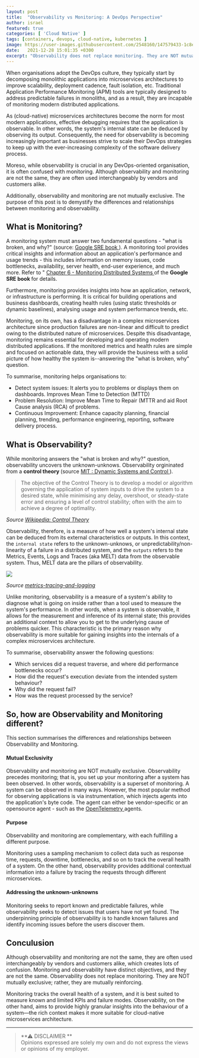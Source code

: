 ```yaml
---
layout: post
title:  "Observability vs Monitoring: A DevOps Perspective"
author: israel
featured: true
categories: [ 'Cloud Native' ]
tags: [containers, devops, cloud-native, kubernetes ]
image: https://user-images.githubusercontent.com/2548160/147579433-1c8ead27-8c3a-436c-adc0-3ac194fc7bfe.jpg
date:   2021-12-28 15:01:35 +0300
excerpt: "Observability does not replace monitoring. They are NOT mutually exclusive; rather, they are mutually reinforcing. Although observability and monitoring are not the same, they are often used interchangeably by vendors and customers alike."
---
```


When organisations adopt the DevOps culture, they typically start by decomposing monolithic applications into microservices architectures to improve scalability, deployment cadence, fault isolation, etc. Traditional Application Performance Monitoring (APM) tools are typically designed to address predictable failures in monoliths, and as a result, they are incapable of monitoring modern distributed applications.

As (cloud-native) microservices architectures become the norm for most modern applications, effective debugging requires that the application is observable. In other words, the system's internal state can be deduced by observing its output. Consequently, the need for observability is becoming increasingly important as businesses strive to scale their DevOps strategies to keep up with the ever-increasing complexity of the software delivery process.

Moreso, while observability is crucial in any DevOps-oriented organisation, it is often confused with monitoring. Although observability and monitoring are not the same, they are often used interchangeably by vendors and customers alike. 

Additionally, observability and monitoring are not mutually exclusive. The purpose of this post is to demystify the differences and relationships between monitoring and observability.

## What is Monitoring? 
A monitoring system must answer two fundamental questions - "what is broken, and why?" (source: <a href="https://sre.google/sre-book/" target="_blank"> Google SRE book </a>). A monitoring tool provides critical insights and information about an application's performance and usage trends - this includes information on memory issues, code bottlenecks, availability, server health, end-user experience, and much more. 
Refer to " <a href="https://sre.google/sre-book/monitoring-distributed-systems/" target="_blank"> Chapter 6 - Monitoring Distributed Systems </a> of the <b> Google SRE book </b> for details. 

Furthermore, monitoring provides insights into how an application, network, or infrastructure is performing. It is critical for building operations and business dashboards, creating health rules (using static thresholds or dynamic baselines), analysing usage and system performance trends, etc.

Monitoring, on its own, has a disadvantage in a complex microservices architecture since production failures are non-linear and difficult to predict owing to the distributed nature of microservices. Despite this disadvantage, monitoring remains essential for developing and operating modern distributed applications. If the monitored metrics and health rules are simple and focused on actionable data, they will provide the business with a solid picture of how healthy the system is--answering the "what is broken, why" question.

To summarise, monitoring helps organisations to: 
- Detect system issues: It alerts you to problems or displays them on dashboards. Improves Mean Time to Detection (MTTD)
- Problem Resolution: Improve Mean Time to Repair (MTTR and aid Root Cause analysis (RCA) of problems. 
- Continuous Improvement: Enhance capacity planning, financial planning, trending, performance engineering, reporting, software delivery process.

## What is Observability? 
While monitoring answers the "what is broken and why?" question, observability uncovers the unknown-unknows. Observability orgininated from a <b>control theory </b> (source <a href="https://ocw.mit.edu/courses/electrical-engineering-and-computer-science/6-241j-dynamic-systems-and-control-spring-2011/readings/MIT6_241JS11_chap24.pdf" target="_blank">  MIT : Dynamic Systems and
Control </a> ). 


> The objective of the Control Theory is to develop a model or algorithm governing the application of system inputs to drive the system to a desired state, while minimising any delay, overshoot, or steady-state error and ensuring a level of control stability; often with the aim to achieve a degree of optimality.

<i> Source <a href="https://en.wikipedia.org/wiki/Control_theory" target="_blank"> Wikipedia: Control Theory </a> </i>

Observability, therefore, is a measure of how well a system's internal state can be deduced from its external characteristics or outputs. In this context, the `internal state` refers to the unknown-unknows, or unpredictability/non-linearity of a failure in a distributed system, and the `outputs` refers to the Metrics, Events, Logs and Traces (aka MELT) data from the observable system. Thus, MELT data are the pillars of observability. 

<p class="aligncenter">
<img class="lazyimg" src="https://user-images.githubusercontent.com/2548160/147602582-abbee2bb-f030-4f3f-95cd-23b9b5329b1e.jpg"/> 
<br>
</p>
<i>Source <a href="https://peter.bourgon.org/blog/2017/02/21/metrics-tracing-and-logging.html"> metrics-tracing-and-logging</a> </i>
 
Unlike monitoring, observability is a measure of a system's ability to diagnose what is going on inside rather than a tool used to measure the system's performance. In other words, when a system is observable, it allows for the measurement and inference of its internal state; this provides an additional context to allow you to get to the underlying cause of problems quicker. This characteristic is the primary reason why observability is more suitable for gaining insights into the internals of a complex microservices architecture.

To summarise, observability answer the following questions: 
- Which services did a request traverse, and where did performance bottlenecks occur?
- How did the request's execution deviate from the intended system behaviour?
- Why did the request fail?
- How was the request processed by the service?

## So, how are Observability and Monitoring different? 

This section summarises the differences and relationships between Observability and Monitoring. 

#### Mutual Exclusivity 
Observability and monitoring are NOT mutually exclusive. Observability precedes monitoring; that is, you set up your monitoring after a system has been observed. In other words, observability is a superset of monitoring. A system can be observed in many ways. However, the most popular method for observing applications is via instrumentation, which injects agents into the application's byte code. The agent can either be vendor-specific or an opensource agent - such as the <a href="https://opentelemetry.io/docs/collector/getting-started/" target="_blank"> OpenTelemetry </a> agents. 

#### Purpose  
Observability and monitoring are complementary, with each fulfilling a different purpose. 

Monitoring uses a sampling mechanism to collect data such as response time, requests, downtime, bottlenecks, and so on to track the overall health of a system. On the other hand, observability provides additional contextual information into a failure by tracing the requests through different microservices. 

#### Addressing the unknown-unknowns
Monitoring seeks to report known and predictable failures, while observability seeks to detect issues that users have not yet found. The underpinning principle of observability is to handle known failures and identify incoming issues before the users discover them.

## Conculusion  
Although observability and monitoring are not the same, they are often used interchangeably by vendors and customers alike, which creates lots of confusion.
Monitoring and observability have distinct objectives, and they are not the same. Observability does not replace monitoring. They are NOT mutually exclusive; rather, they are mutually reinforcing.

Monitoring tracks the overall health of a system, and it is best suited to measure known and limited KPIs and failure modes. Observability, on the other hand, aims to provide highly granular insights into the behaviour of a system—the rich context makes it more suitable for cloud-native microservices architecture.

-------
> **⚠ DISCLAIMER **  
> Opinions expressed are solely my own and do not express the views or opinions of my employer.